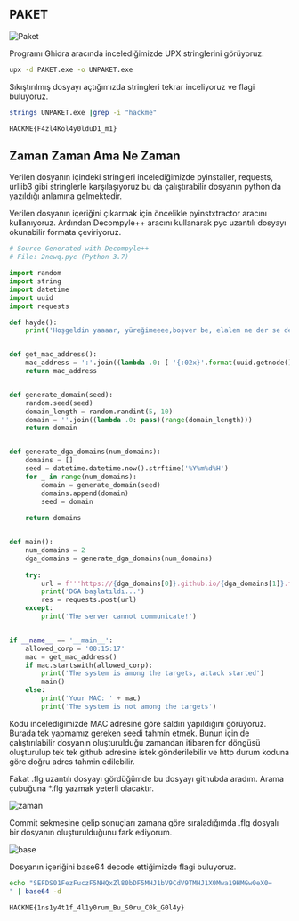 ## PAKET

![Paket](https://s2.loli.net/2023/06/07/aZUliDsetWXd8kf.png)

Programı Ghidra aracında incelediğimizde UPX stringlerini görüyoruz.

```bash
upx -d PAKET.exe -o UNPAKET.exe
```

Sıkıştırılmış dosyayı açtığımızda stringleri tekrar inceliyoruz ve flagi buluyoruz.

```bash
strings UNPAKET.exe |grep -i "hackme"
```

```
HACKME{F4zl4Kol4y0lduD1_m1}
```

## Zaman Zaman Ama Ne Zaman

Verilen dosyanın içindeki stringleri incelediğimizde pyinstaller, requests, urllib3 gibi stringlerle karşılaşıyoruz bu da çalıştırabilir dosyanın python'da yazıldığı anlamına gelmektedir.

Verilen dosyanın içeriğini çıkarmak için öncelikle pyinstxtractor aracını kullanıyoruz. Ardından Decompyle++ aracını kullanarak pyc uzantılı dosyayı okunabilir formata çeviriyoruz.

```python
# Source Generated with Decompyle++
# File: 2newq.pyc (Python 3.7)

import random
import string
import datetime
import uuid
import requests

def hayde():
    print('Hoşgeldin yaaaar, yüreğimeeee,boşver be, elalem ne der se de sin haydi haydi haydi. Böyle devam krall bi incele bakayım buraları.')


def get_mac_address():
    mac_address = ':'.join((lambda .0: [ '{:02x}'.format(uuid.getnode() >> ele & 255) for ele in .0 ])(range(0, 48, 8))[::-1])
    return mac_address


def generate_domain(seed):
    random.seed(seed)
    domain_length = random.randint(5, 10)
    domain = ''.join((lambda .0: pass)(range(domain_length)))
    return domain


def generate_dga_domains(num_domains):
    domains = []
    seed = datetime.datetime.now().strftime('%Y%m%d%H')
    for _ in range(num_domains):
        domain = generate_domain(seed)
        domains.append(domain)
        seed = domain
    
    return domains


def main():
    num_domains = 2
    dga_domains = generate_dga_domains(num_domains)
    
    try:
        url = f'''https://{dga_domains[0]}.github.io/{dga_domains[1]}.flg'''
        print('DGA başlatıldı...')
        res = requests.post(url)
    except:
        print('The server cannot communicate!')


if __name__ == '__main__':
    allowed_corp = '00:15:17'
    mac = get_mac_address()
    if mac.startswith(allowed_corp):
        print('The system is among the targets, attack started')
        main()
    else:
        print('Your MAC: ' + mac)
        print('The system is not among the targets')
```

Kodu incelediğimizde MAC adresine göre saldırı yapıldığını görüyoruz. Burada tek yapmamız gereken seedi tahmin etmek. Bunun için de çalıştırılabilir dosyanın oluşturulduğu zamandan itibaren for döngüsü oluşturulup tek tek github adresine istek gönderilebilir ve http durum koduna göre doğru adres tahmin edilebilir.

Fakat .flg uzantılı dosyayı gördüğümde bu dosyayı githubda aradım. Arama çubuğuna \*.flg yazmak yeterli olacaktır.

![zaman](https://s2.loli.net/2023/06/07/x2GWhvnYuRgDcMs.png)

Commit sekmesine gelip sonuçları zamana göre sıraladığımda .flg dosyalı bir dosyanın oluşturulduğunu fark ediyorum.

![base](https://s2.loli.net/2023/06/07/QfnsxNDa7TerC2I.png)

Dosyanın içeriğini base64 decode ettiğimizde flagi buluyoruz.

```bash
echo "SEFDS01FezFuczF5NHQxZl80bDF5MHJ1bV9CdV9TMHJ1X0Mwa19HMGw0eX0=
" | base64 -d
```

```
HACKME{1ns1y4t1f_4l1y0rum_Bu_S0ru_C0k_G0l4y}
```
